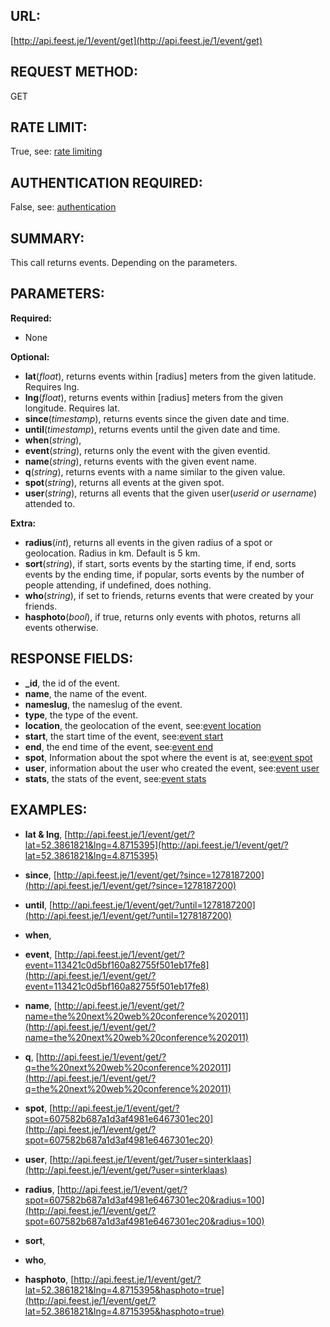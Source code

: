 URL:
----
[http://api.feest.je/1/event/get](http://api.feest.je/1/event/get)

REQUEST METHOD:
---------------
GET

RATE LIMIT:
-----------
True, see: [rate limiting](parts/rate-limiting.md)

AUTHENTICATION REQUIRED:
------------------------
False, see: [authentication](<link naar authenticationpagina>)

SUMMARY:
--------
This call returns events. Depending on the parameters.


PARAMETERS:
-----------

**Required:**
 
 - None

**Optional:**

 - **lat**(*float*), returns events within [radius] meters from the given latitude. Requires lng.
 - **lng**(*float*), returns events within [radius] meters from the given longitude. Requires lat.
 - **since**(*timestamp*), returns events since the given date and time.
 - **until**(*timestamp*), returns events until the given date and time.
 - **when**(*string*),
 - **event**(*string*), returns only the event with the given eventid.
 - **name**(*string*), returns events with the given event name.
 - **q**(*string*), returns events with a name similar to the given value.
 - **spot**(*string*), returns all events at the given spot.
 - **user**(*string*), returns all events that the given user(*userid or username*) attended to.


**Extra:**

 - **radius**(*int*), returns all events in the given radius of a spot or geolocation. Radius in km. Default is 5 km.
 - **sort**(*string*), if start, sorts events by the starting time, if end, sorts events by the ending time, if popular, sorts events by the number of people attending, if undefined, does nothing.  
 - **who**(*string*), if set to friends, returns events that were created by your friends.
 - **hasphoto**(*bool*), if true, returns only events with photos, returns all events otherwise. 

RESPONSE FIELDS:
----------------
 -	**_id**, the id of the event.
 -	**name**, the name of the event.
 -	**nameslug**, the nameslug of the event.
 -	**type**,  the type of the event.
 -	**location**, the geolocation of the event, see:[event location](parts/location.md)
 -	**start**, the start time of the event, see:[event start](parts/start-or-end.md)
 -	**end**, the end time of the event, see:[event end](parts/start-or-end.md)
 -	**spot**, Information about the spot where the event is at, see:[event spot](parts/spot.md)
 -	**user**, information about the user who created the event, see:[event user](parts/user.md)
 -	**stats**, the stats of the event, see:[event stats](parts/event-stats.md)



EXAMPLES:
---------
 -	**lat & lng**, [http://api.feest.je/1/event/get/?lat=52.3861821&lng=4.8715395](http://api.feest.je/1/event/get/?lat=52.3861821&lng=4.8715395)
 -	**since**, [http://api.feest.je/1/event/get/?since=1278187200](http://api.feest.je/1/event/get/?since=1278187200)
 -	**until**, [http://api.feest.je/1/event/get/?until=1278187200](http://api.feest.je/1/event/get/?until=1278187200)
 -	**when**, 
 -	**event**, [http://api.feest.je/1/event/get/?event=113421c0d5bf160a82755f501eb17fe8](http://api.feest.je/1/event/get/?event=113421c0d5bf160a82755f501eb17fe8)
 -	**name**, [http://api.feest.je/1/event/get/?name=the%20next%20web%20conference%202011](http://api.feest.je/1/event/get/?name=the%20next%20web%20conference%202011)
 -	**q**, [http://api.feest.je/1/event/get/?q=the%20next%20web%20conference%202011](http://api.feest.je/1/event/get/?q=the%20next%20web%20conference%202011)
 -	**spot**, [http://api.feest.je/1/event/get/?spot=607582b687a1d3af4981e6467301ec20](http://api.feest.je/1/event/get/?spot=607582b687a1d3af4981e6467301ec20)
 -	**user**, [http://api.feest.je/1/event/get/?user=sinterklaas](http://api.feest.je/1/event/get/?user=sinterklaas)

 -	**radius**, [http://api.feest.je/1/event/get/?spot=607582b687a1d3af4981e6467301ec20&radius=100](http://api.feest.je/1/event/get/?spot=607582b687a1d3af4981e6467301ec20&radius=100)
 -	**sort**,
 -	**who**,
 -	**hasphoto**, [http://api.feest.je/1/event/get/?lat=52.3861821&lng=4.8715395&hasphoto=true](http://api.feest.je/1/event/get/?lat=52.3861821&lng=4.8715395&hasphoto=true)
